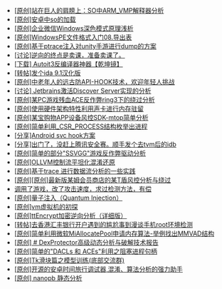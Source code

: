+ [[原创]站在巨人的肩膀上：SO中ARM_VMP解释器分析](https://bbs.kanxue.com/thread-286451.htm)
+ [[原创]安卓中so的加载](https://bbs.kanxue.com/thread-286004.htm)
+ [[原创]企业微信Windows深色模式原理浅析](https://bbs.kanxue.com/thread-286442.htm)
+ [[原创]WindowsPE文件格式入门08.导出表](https://bbs.kanxue.com/thread-286453.htm)
+ [[原创]基于ptrace注入对unity手游进行dump的方案](https://bbs.kanxue.com/thread-286222.htm)
+ [[讨论]逆向的终点是卖课，准备卖课了。](https://bbs.kanxue.com/thread-286427.htm)
+ [[下载] Autoit3反编译器神器【乾坤镜】](https://bbs.kanxue.com/thread-276814.htm)
+ [[转帖]发个ida 9.1汉化版](https://bbs.kanxue.com/thread-286390.htm)
+ [[原创]中老年人的远古防API-HOOK技术，欢迎年轻人挑战](https://bbs.kanxue.com/thread-286436.htm)
+ [[讨论] Jetbrains激活Discover Server实现的分析](https://bbs.kanxue.com/thread-283941.htm)
+ [[原创]某PC游戏残血ACE反作弊ring3下的绕过分析](https://bbs.kanxue.com/thread-284667.htm)
+ [[原创]使用硬件架构特性利用声卡进行内存驻留](https://bbs.kanxue.com/thread-286422.htm)
+ [[原创]某宝购物APP设备风控SDK-mtop简单分析](https://bbs.kanxue.com/thread-284241.htm)
+ [[原创]简单利用_CSR_PROCESS结构枚举出进程](https://bbs.kanxue.com/thread-286312.htm)
+ [[分享]Android svc hook方案](https://bbs.kanxue.com/thread-286308.htm)
+ [[分享]出门了，没赶上腾讯安全赛。顺手发个去tvm后的idb](https://bbs.kanxue.com/thread-286260.htm)
+ [[原创]简单的部分"SSVGG"游戏反作弊驱动分析](https://bbs.kanxue.com/thread-286409.htm)
+ [[原创]OLLVM控制流平坦化混淆还原](https://bbs.kanxue.com/thread-286151.htm)
+ [[原创]基于trace 进行数据流分析的一些实践](https://bbs.kanxue.com/thread-285243.htm)
+ [[原创][原创]最新版某姆会员商店的某T盾风控分析与绕过](https://bbs.kanxue.com/thread-286243.htm)
+ [调用了游戏，改了攻击速度，求过检测方法，有偿](https://bbs.kanxue.com/thread-286454.htm)
+ [[原创]量子注入（Quantum Injection）](https://bbs.kanxue.com/thread-286423.htm)
+ [[原创]vm虚拟机的初探](https://bbs.kanxue.com/thread-284883.htm)
+ [[原创]ttEncrypt加密逆向分析（详细版）](https://bbs.kanxue.com/thread-286273.htm)
+ [[转帖]去香港汇丰银行开户遇到的尴尬事到漫谈手机root环境检测](https://bbs.kanxue.com/thread-285754.htm)
+ [[原创]简单利用微软MiAllocatePool申请内存算法-举例找出MMVAD结构](https://bbs.kanxue.com/thread-286414.htm)
+ [[原创] # DexProtector高级动态分析与破解技术报告](https://bbs.kanxue.com/thread-286455.htm)
+ [[原创]简单的"DACLs 和 ACEs"利用之阻塞进程句柄](https://bbs.kanxue.com/thread-285347.htm)
+ [[原创]Tk滑块篇之模型训练(底部交流群)](https://bbs.kanxue.com/thread-286456.htm)
+ [[原创]开源的安卓时间旅行调试器,混淆、算法分析的强力助手](https://bbs.kanxue.com/thread-286457.htm)
+ [[原创] nanopb 静态分析](https://bbs.kanxue.com/thread-286458.htm)
